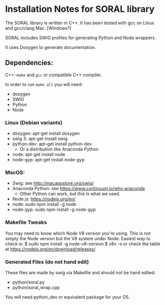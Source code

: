 Installation Notes for SORAL library
====================================

The SORAL library is written in C++. It has been tested with
gcc on LInux and gcc/clang Mac.  [Windows?]

SORAL includes SWIG profiles for generating Python and Node
wrappers.

It uses Doxygen to generate documentation.

Dependencies:
-------------

C++: `make` and `gcc` or compatible C++ compiler.

In order to run `make all` you will need:
 * doxygen 
 * SWIG
 * Python
 * Node

### Linux (Debian variants)

 * doxygen: apt-get install doxygen
 * swig 3: apt-get install swig
 * python-dev: apt-get install python-dev
   - Or a distribution like Anaconda Python
 * node: apt-get install node
 * node-gyp: apt-get install node-gyp
 
### MacOS: 

 * Swig: see http://macappstore.org/swig/
 * Anaconda Python: see https://www.continuum.io/why-anaconda
   - Other Python can work, but this is what we used.
 * Node.js: https://nodejs.org/en/
 * node: sudo npm install -g node
 * node-gyp: sudo npm install -g node-gyp
 

### Makefile Tweaks

You may need to know which Node V8 version you're using. This is not simply the Node version but the V8 system under Node.
Easiest way to check is:
    $ sudo npm install -g node-v8-version
    $ v8v -s 
or check the table at
    https://nodejs.org/en/download/releases/
    
    
 
 
### Generated Files (do not hand edit)

These files are made by swig via Makefile and should not be hand edited:

 * python/soral.py
 * python/soral\_wrap.cpp
 
You will need python_dev or equivalent package for your OS.






